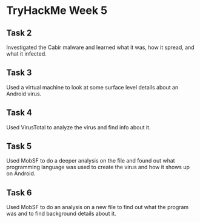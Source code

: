 # TryHackMe Week 5

## Task 2

Investigated the Cabir malware and learned what it was, how it spread, and what it infected.

## Task 3

Used a virtual machine to look at some surface level details about an Android virus.

## Task 4

Used VirusTotal to analyze the virus and find info about it.

## Task 5

Used MobSF to do a deeper analysis on the file and found out what programming language was used to create the virus and how it shows up on Android.

## Task 6

Used MobSF to do an analysis on a new file to find out what the program was and to find background details about it.